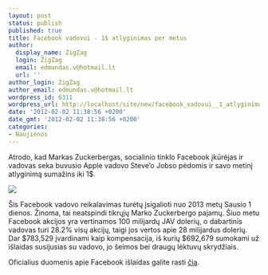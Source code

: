 ```yaml
---
layout: post
status: publish
published: true
title: Facebook vadovui - 1$ atlyginimas per metus
author:
  display_name: ZigZag
  login: ZigZag
  email: edmundas.v@hotmail.lt
  url: ''
author_login: ZigZag
author_email: edmundas.v@hotmail.lt
wordpress_id: 6311
wordpress_url: http://localhost/site/new/facebook_vadovui__1_atlyginimas_per_metus/
date: '2012-02-02 11:38:56 +0200'
date_gmt: '2012-02-02 11:38:56 +0200'
categories:
- Naujienos
---
```

<p>Atrodo, kad Markas Zuckerbergas, socialinio tinklo Facebook įkūrėjas ir vadovas seka buvusio Apple vadovo Steve’o Jobso pėdomis ir savo metinį atlyginimą sumažins iki 1$.
<div class="imgright"><img src="http://technews.lt/upload/steve_jobs_mark_zuckerbergsml.jpg"  /></div>
<p>Šis Facebook vadovo reikalavimas turėtų įsigalioti nuo 2013 metų Sausio 1 dienos. Žinoma, tai neatspindi tikrųjų Marko Zuckerbergo pajamų.  Šiuo metu Facebook akcijos yra vertinamos 100 milijardų JAV dolerių, o dabartinis vadovas turi 28.2% visų akcijų, taigi jos vertos apie 28 milijardus dolerių. Dar $783,529 įvardinami kaip kompensacija, iš kurių $692,679 sumokami už išlaidas susijusias su vadovo, jo šeimos bei draugų lėktuvų skrydžiais.</p>
<p>Oficialius duomenis apie Facebook išlaidas galite rasti <a class="ns" href="http://www.sec.gov/Archives/edgar/data/1326801/000119312512034517/d287954ds1.htm#toc287954_2">čia</a>.<br /></p>
